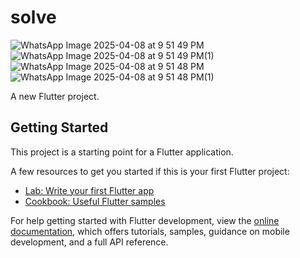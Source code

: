 # solve
![WhatsApp Image 2025-04-08 at 9 51 49 PM](https://github.com/user-attachments/assets/81d5e024-ef03-4e98-9e9b-ecbf37333e39)
![WhatsApp Image 2025-04-08 at 9 51 49 PM(1)](https://github.com/user-attachments/assets/d516fe54-6be5-4694-be2f-dca957b7d0e6)
![WhatsApp Image 2025-04-08 at 9 51 48 PM](https://github.com/user-attachments/assets/bdfdde08-bab3-4e2e-a85d-5b7ea4283a94)
![WhatsApp Image 2025-04-08 at 9 51 48 PM(1)](https://github.com/user-attachments/assets/3b7e9b4e-192f-44ef-bb72-8299bd105963)

A new Flutter project.

## Getting Started

This project is a starting point for a Flutter application.

A few resources to get you started if this is your first Flutter project:

- [Lab: Write your first Flutter app](https://docs.flutter.dev/get-started/codelab)
- [Cookbook: Useful Flutter samples](https://docs.flutter.dev/cookbook)

For help getting started with Flutter development, view the
[online documentation](https://docs.flutter.dev/), which offers tutorials,
samples, guidance on mobile development, and a full API reference.
